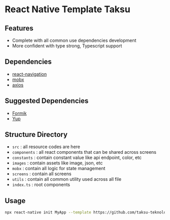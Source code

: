 # React Native Template Taksu

## Features
- Complete with all common use dependencies development
- More confident with type strong, Typescript support

## Dependencies
- [react-navigation](https://reactnavigation.org/docs/getting-started)
- [mobx](https://mobx.js.org/README.html)
- [axios](https://github.com/axios/axios)

## Suggested Dependencies
- [Formik](https://formik.org/docs/overview)
- [Yup](https://github.com/jquense/yup)

## Structure Directory
- `src` : all resource codes are here
- `components` : all react components that can be shared across screens
- `constants` : contain constant value like api endpoint, color, etc
- `images` : contain assets like image, json, etc
- `mobx` : contain all logic for state management
- `screens` : contain all screens
- `utils` : contain all common utility used across all file
- `index.ts` : root components

## Usage
```sh
npx react-native init MyApp --template https://github.com/taksu-teknologi/react-native-template-taksu.git
```
